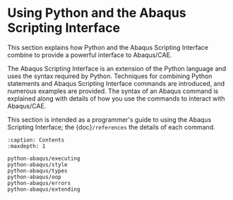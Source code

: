 # Using Python and the Abaqus Scripting Interface

This section explains how Python and the Abaqus Scripting Interface combine to provide a powerful interface to Abaqus/CAE.

The Abaqus Scripting Interface is an extension of the Python language and uses the syntax required by Python. Techniques for combining Python statements and Abaqus Scripting Interface commands are introduced, and numerous examples are provided. The syntax of an Abaqus command is explained along with details of how you use the commands to interact with Abaqus/CAE.

This section is intended as a programmer's guide to using the Abaqus Scripting Interface; the {doc}`/references` the details of each command.

```{toctree}
:caption: Contents
:maxdepth: 1

python-abaqus/executing
python-abaqus/style
python-abaqus/types
python-abaqus/oop
python-abaqus/errors
python-abaqus/extending
```
